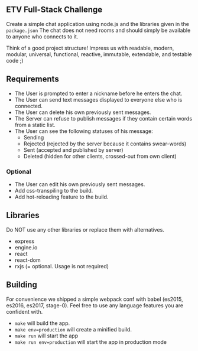 ETV Full-Stack Challenge
-----------------------

Create a simple chat application using node.js and the libraries given in the `package.json`
The chat does not need rooms and should simply be available to anyone who connects to it.

Think of a good project structure!
Impress us with readable, modern, modular, universal, functional, reactive, immutable, extendable, and testable code ;)


## Requirements

- The User is prompted to enter a nickname before he enters the chat.
- The User can send text messages displayed to everyone else who is connected.
- The User can delete his own previously sent messages.
- The Server can refuse to publish messages if they contain certain words from a static list.
- The User can see the following statuses of his message:
    - Sending
    - Rejected (rejected by the server because it contains swear-words)
    - Sent (accepted and published by server)
    - Deleted (hidden for other clients, crossed-out from own client)


### Optional

- The User can edit his own previously sent messages.
- Add css-transpiling to the build.
- Add hot-reloading feature to the build.


## Libraries

Do NOT use any other libraries or replace them with alternatives.

- express
- engine.io
- react
- react-dom
- rxjs (= optional. Usage is not required)


## Building

For convenience we shipped a simple webpack conf with babel (es2015, es2016, es2017, stage-0).
Feel free to use any language features you are confident with.

- `make` will build the app.
- `make env=production` will create a minified build.
- `make run` will start the app
- `make run env=production` will start the app in production mode
